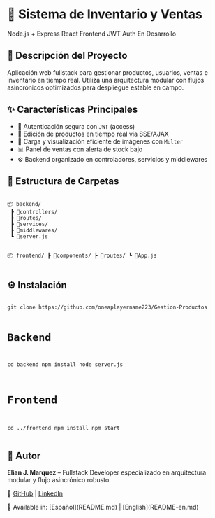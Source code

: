<!DOCTYPE html>
<html lang="es">
<head>
  <meta charset="UTF-8">

  
</head>
<body>

  <h1>🛒 Sistema de Inventario y Ventas</h1>
  <div>
    <span class="badge">Node.js + Express</span>
    <span class="badge">React Frontend</span>
    <span class="badge">JWT Auth</span>
    <span class="badge">En Desarrollo</span>
  </div>

  <div class="section">
    <h2>🧾 Descripción del Proyecto</h2>
    <p>Aplicación web fullstack para gestionar productos, usuarios, ventas e inventario en tiempo real. Utiliza una arquitectura modular con flujos asincrónicos optimizados para despliegue estable en campo.</p>
  </div>

  <div class="section">
    <h2>✨ Características Principales</h2>
    <ul>
      <li>🔐 Autenticación segura con <code>JWT</code> (access)</li>
      <li>🔄 Edición de productos en tiempo real via SSE/AJAX</li>
      <li>📸 Carga y visualización eficiente de imágenes con <code>Multer</code></li>
      <li>📊 Panel de ventas con alerta de stock bajo</li>
      <li>⚙️ Backend organizado en controladores, servicios y middlewares</li>
    </ul>
  </div>

  <div class="section">
    <h2>📁 Estructura de Carpetas</h2>
    <pre><code>
📦 backend/
 ┣ 📂controllers/
 ┣ 📂routes/
 ┣ 📂services/
 ┣ 📂middlewares/
 ┗ 📜server.js

📦 frontend/
 ┣ 📂components/
 ┣ 📂routes/
 ┗ 📜App.js
    </code></pre>
  </div>

  <div class="section">
    <h2>⚙️ Instalación</h2>
    <pre><code>
git clone https://github.com/oneaplayername223/Gestion-Productos

# Backend
cd backend
npm install
node server.js

# Frontend
cd ../frontend
npm install
npm start
    </code></pre>
  </div>

  <div class="section">
    <h2>👤 Autor</h2>
    <p><strong>Elian J. Marquez</strong> – Fullstack Developer especializado en arquitectura modular y flujo asincrónico robusto.</p>
    <p>🔗 <a href="https://github.com/oneaplayername223" target="_blank">GitHub</a> | <a href="https://www.linkedin.com/in/elian-josue-marquez-baez-671298351" target="_blank">LinkedIn</a></p>
  </div>
📄 Available in: [Español](README.md) | [English](README-en.md)

</body>
</html>

